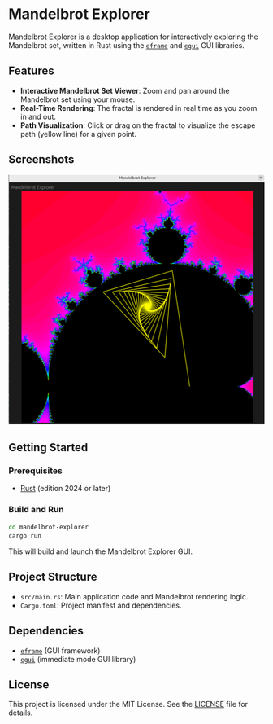 # Mandelbrot Explorer

Mandelbrot Explorer is a desktop application for interactively exploring the Mandelbrot set, written in Rust using the [`eframe`](https://crates.io/crates/eframe) and [`egui`](https://crates.io/crates/egui) GUI libraries.

## Features
- **Interactive Mandelbrot Set Viewer**: Zoom and pan around the Mandelbrot set using your mouse.
- **Real-Time Rendering**: The fractal is rendered in real time as you zoom in and out.
- **Path Visualization**: Click or drag on the fractal to visualize the escape path (yellow line) for a given point.

## Screenshots
![Mandelbrot Explorer Screenshot](assets/screenshot.png)

## Getting Started

### Prerequisites
- [Rust](https://www.rust-lang.org/tools/install) (edition 2024 or later)

### Build and Run

```bash
cd mandelbrot-explorer
cargo run
```

This will build and launch the Mandelbrot Explorer GUI.

## Project Structure
- `src/main.rs`: Main application code and Mandelbrot rendering logic.
- `Cargo.toml`: Project manifest and dependencies.

## Dependencies
- [`eframe`](https://crates.io/crates/eframe) (GUI framework)
- [`egui`](https://crates.io/crates/egui) (immediate mode GUI library)

## License

This project is licensed under the MIT License. See the [LICENSE](LICENSE) file for details. 